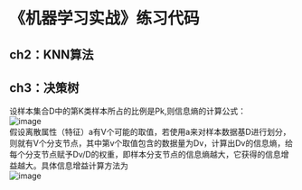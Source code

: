 # 《机器学习实战》练习代码

## ch2：KNN算法  

## ch3：决策树  
设样本集合D中的第K类样本所占的比例是Pk,则信息熵的计算公式：  
![image](http://latex.codecogs.com/gif.latex?Ent(D)=-\sum_{k=1}^{|y|}P_{k}log_{2}P_{k})  
假设离散属性（特征）a有V个可能的取值，若使用a来对样本数据基D进行划分，则就有V个分支节点，其中第v个取值包含的数据量为Dv，计算出Dv的信息熵，给每个分支节点赋予Dv/D的权重，即样本分支节点的信息熵越大，它获得的信息增益越大。具体信息增益计算方法为  
![image](http://latex.codecogs.com/gif.latex?Gain(D,a)=Ent(D)-\sum_{v=1}^{V}\frac{|D_{v}|}{|D|}Ent(D^v))  



